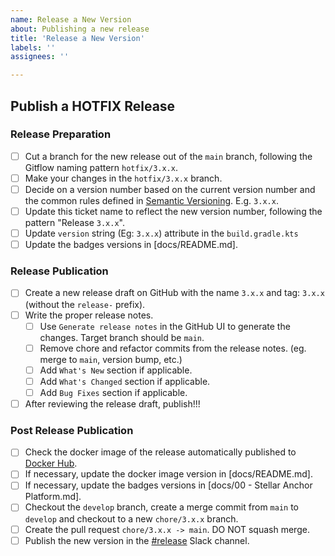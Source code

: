 ```yaml
---
name: Release a New Version
about: Publishing a new release
title: 'Release a New Version'
labels: ''
assignees: ''

---
```

<!-- Please Follow this checklist before making your release. Thanks! -->

## Publish a HOTFIX Release
### Release Preparation
- [ ] Cut a branch for the new release out of the `main` branch, following the Gitflow naming pattern `hotfix/3.x.x`.
- [ ] Make your changes in the `hotfix/3.x.x` branch.
- [ ] Decide on a version number based on the current version number and the common rules defined in [Semantic Versioning](https://semver.org). E.g. `3.x.x`.
- [ ] Update this ticket name to reflect the new version number, following the pattern "Release `3.x.x`".
- [ ] Update `version` string (Eg: `3.x.x`) attribute in the `build.gradle.kts`
- [ ] Update the badges versions in [docs/README.md].
### Release Publication
- [ ] Create a new release draft on GitHub with the name `3.x.x` and tag: `3.x.x` (without the `release-` prefix).
- [ ] Write the proper release notes.
  - [ ] Use `Generate release notes` in the GitHub UI to generate the changes. Target branch should be `main`.
  - [ ] Remove chore and refactor commits from the release notes. (eg. merge to `main`, version bump, etc.)
  - [ ] Add `What's New` section if applicable.
  - [ ] Add `What's Changed` section if applicable.
  - [ ] Add `Bug Fixes` section if applicable.
- [ ] After reviewing the release draft, publish!!!
### Post Release Publication
- [ ] Check the docker image of the release automatically published to [Docker Hub](https://hub.docker.com/r/stellar/anchor-platform).
- [ ] If necessary, update the docker image version in [docs/README.md].
- [ ] If necessary, update the badges versions in [docs/00 - Stellar Anchor Platform.md].
- [ ] Checkout the `develop` branch, create a merge commit from `main` to `develop` and checkout to a new `chore/3.x.x` branch.
- [ ] Create the pull request `chore/3.x.x -> main`. DO NOT squash merge.
- [ ] Publish the new version in the [#release](https://stellarfoundation.slack.com/archives/C04ECVCV162) Slack channel.
